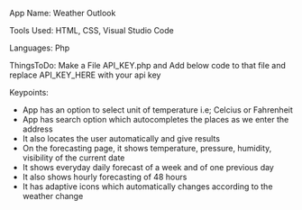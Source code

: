 App Name: Weather Outlook

Tools Used: HTML, CSS, Visual Studio Code

Languages: Php

ThingsToDo: Make a File API_KEY.php and Add below code to that file and replace API_KEY_HERE with your api key

<?php 
echo "API_KEY_HERE";
?>

Keypoints:
* App has an option to select unit of temperature i.e; Celcius or Fahrenheit
* App has search option which autocompletes the places as we enter the address
* It also locates the user automatically and give results
* On the forecasting page, it shows temperature, pressure, humidity, visibility of the current date
* It shows everyday daily forecast of a week and of one previous day
* It also shows hourly forecasting of 48 hours
* It has adaptive icons which automatically changes according to the weather change

